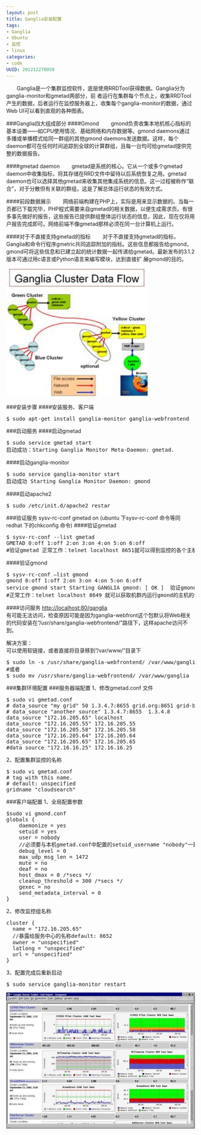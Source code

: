 ```yaml
---
layout: post
title: Ganglia安装配置
tags: 
- Ganglia
- Ubuntu
- 监控
- linux
categories:
- code
UUID: 201212270050
---
```


  　　Ganglia是一个集群监控软件，底层使用RRDTool获得数据。Ganglia分为ganglia-monitor和gmetad两部分，前 者运行在集群每个节点上，收集RRDTool产生的数据，后者运行在监控服务器上，收集每个ganglia-monitor的数据，通过Web UI可以看到直观的各种图表。

###Ganglia四大组成部分
####Gmond
  　　gmond负责收集本地机核心指标的基本设置——如CPU使用情况、基础网络和内存数据等。gmond daemons通过多播或单播模式给同一群组的其他gmond daemons发送数据。这样，每个daemon都可在任何时间追踪到全球的计算群组，且每一台均可给gmetad提供完整的数据报告。

####gmetad daemon
  　　gmetad是系统的核心。它从一个或多个gmetad daemon中收集指标，将其存储在RRD文件中留待以后系统恢复之用。gmetad daemon也可以选择其他gmetad来收集其他集成系统的信息。这一过程被称作“联合”，对于分散但有关联的群组，这是了解总体运行状态的有效方式。

####前段数据展示
  　　网络前端构建在PHP上，实际是用来显示数据的。当每一页都已下载完毕，PHP程式需要来自gmetad的相关数据，以便生成需求页。有很 多事先做好的报告，这些报告已提供群组整体运行状态的信息，因此，现在仅将用户报告完成即可。网络前端不像gmetad那样必须在同一台计算机上运行。

####对于不直接支持gmetad的指标
  　　对于不直接支持gmetad的指标，Ganglia和命令行程序gmetric共同追踪附加的指标。这些信息都报告给gmond， gmond可将这些信息和已建立起的统计数据一起传递给gmetad。最新发布的3.1.2版本可通过用c语言或Python语言来编写模块，达到直接扩 展gmond的目的。  

<img src="/media/pub/linux/ganglia-2.jpg" width="380px" alt="ganglia" class="img-center"></img>


###安装步骤
####安装服务、客户端
<pre id="bash">
$ sudo apt-get install ganglia-monitor ganglia-webfrontend
</pre>

###启动服务
####启动gmetad
<pre id="bash">
$ sudo service gmetad start
启动成功：Starting Ganglia Monitor Meta-Daemon: gmetad.
</pre>
####启动ganglia-monitor 
<pre id="bash">
$ sudo service ganglia-monitor start
启动成功 Starting Ganglia Monitor Daemon: gmond
</pre>
####启动apache2
<pre id="bash">
$ sudo /etc/init.d/apache2 restar
</pre>
###验证服务
sysv-rc-conf gmetad on  (ubuntu 下sysv-rc-conf 命令等同redhat 下的chkconfig 命令)
####验证gmetad
<pre id="bash">
$ sysv-rc-conf --list gmetad
GMETAD 0:off 1:off 2:on 3:on 4:on 5:on 6:off 
#验证gmetad 正常工作：telnet localhost 8651就可以得到监控的各个主机的状态。
</pre>
####验证gmond
<pre id="bash">
$ sysv-rc-conf —list gmond 
gmond 0:off 1:off 2:on 3:on 4:on 5:on 6:off
service gmond start Starting GANGLIA gmond: [ OK ]  验证gmond
#正常工作：telnet localhost 8649 就可以获取机群内运行gmond的主机的信息
</pre>

####访问服务
<a href="http://localhost:80/ganglia">http://localhost:80/ganglia</a><br>
有可能无法访问，检查原因可能是因为ganglia-webfront这个包默认将Web相关的代码安装在”/usr/share/ganglia-webfrontend/”路径下，这样apache访问不到。<br>

解决方案：<br>
可以使用软链接，或者直接将目录移到”/var/www/”目录下
<pre id="bash">
$ sudo ln -s /usr/share/ganglia-webfrontend/ /var/www/ganglia
#或者
$ sudo mv /usr/share/ganglia-webfrontend/ /var/www/ganglia
</pre>

###集群环境配置
###服务器端配置
1、修改gmetad.conf 文件
<pre id="bash">
$ sudo vi gmetad.conf
# data_source "my grid" 50 1.3.4.7:8655 grid.org:8651 grid-backup.org:8651  
# data_source "another source" 1.3.4.7:8655  1.3.4.8  
data_source "172.16.205.65" localhost  
data_source "172.16.205.55" 172.16.205.55  
data_source "172.16.205.58" 172.16.205.58  
data_source "172.16.205.64" 172.16.205.64  
data_source "172.16.205.65" 172.16.205.65  
#data_source "172.16.16.25" 172.16.16.25   
</pre>

2、配置集群监控的名称
<pre id="bash">
$ sudo vi gmetad.conf
# tag with this name.  
# default: unspecified  
gridname "cloudsearch"
</pre>

###客户端配置
1、全局配置参数
<pre id="bash">
$sudo vi gmond.conf
globals {
    daemonize = yes              
    setuid = yes             
    user = nobody  
    //必须要与本机gmetad.conf中配置的setuid_username "nobody"一致         
    debug_level = 0               
    max_udp_msg_len = 1472        
    mute = no
    deaf = no
    host_dmax = 0 /*secs */ 
    cleanup_threshold = 300 /*secs */
    gexec = no             
    send_metadata_interval = 0     
} 
</pre>
2、修改监控组名称
<pre id="bash">
cluster { 
  name = "172.16.205.65"  
  //暴露给服务中心的名称default: 8652  
  owner = "unspecified"
  latlong = "unspecified" 
  url = "unspecified" 
} 
</pre>

3、配置完成后重新启动
<pre id="bash">
$ sudo service ganglia-monitor restart
</pre>
<img src="/media/pub/linux/Ganglia_1.jpg" width="550px" alt="gangla-center" class="img-left"></img>


